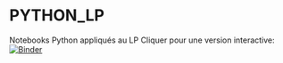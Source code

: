 # PYTHON_LP
Notebooks Python appliqués au LP
Cliquer pour une version interactive: [![Binder](https://mybinder.org/badge_logo.svg)](https://mybinder.org/v2/gh/Python_intro1_variables_fonctions.ipynb/master)
